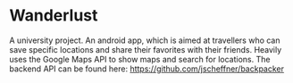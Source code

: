 # Wanderlust

A university project. An android app, which is aimed at travellers who can save specific locations and share their favorites with their friends. Heavily uses the Google Maps API to show maps and search for locations. The backend API can be found here: https://github.com/jscheffner/backpacker
